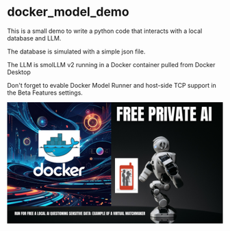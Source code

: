 # docker_model_demo
This is a small demo to write a python code that interacts with a local database and LLM.

The database is simulated with a simple json file.

The LLM is smolLLM v2 running in a Docker container pulled from Docker Desktop

Don't forget to evable Docker Model Runner and host-side TCP support in the Beta Features settings. 

![Demo Thumbnail](data/yt_thumbnail.png)